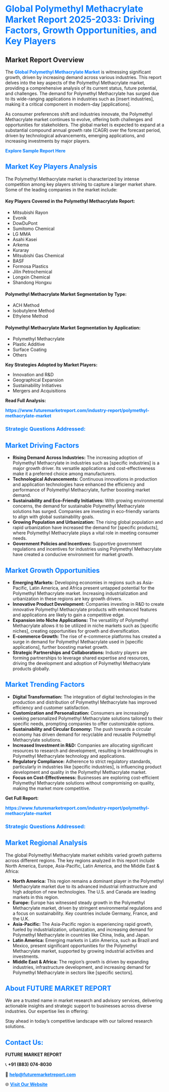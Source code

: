 <h1 style="color: #007BFF;">Global Polymethyl Methacrylate Market Report 2025-2033: Driving Factors, Growth Opportunities, and Key Players</h1>

<section id="overview">
<h2>Market Report Overview</h2>
<p>The <a href="https://www.futuremarketreport.com/industry-report/polymethyl-methacrylate-market" style="color: #007BFF; text-decoration: none;"><strong>Global Polymethyl Methacrylate Market</strong></a> is witnessing significant growth, driven by increasing demand across various industries. This report delves into the key aspects of the Polymethyl Methacrylate market, providing a comprehensive analysis of its current status, future potential, and challenges. The demand for Polymethyl Methacrylate has surged due to its wide-ranging applications in industries such as [insert industries], making it a critical component in modern-day [applications].</p>
<p>As consumer preferences shift and industries innovate, the Polymethyl Methacrylate market continues to evolve, offering both challenges and opportunities for stakeholders. The global market is expected to expand at a substantial compound annual growth rate (CAGR) over the forecast period, driven by technological advancements, emerging applications, and increasing investments by major players.</p>
</section>

<section id="overview">
<p><a href="https://www.futuremarketreport.com/request-sample/reportId=33137" style="color: #007BFF; text-decoration: none;"><strong>Explore Sample Report Here</strong></a></p>
</section>

<section id="key-players">
<h2 style="color: #007BFF;">Market Key Players Analysis</h2>
<p>The Polymethyl Methacrylate market is characterized by intense competition among key players striving to capture a larger market share. Some of the leading companies in the market include:</p>
<h4>Key Players Covered in the Polymethyl Methacrylate Report:</h4>
<ul><li>Mitsubishi Rayon</li><li>Evonik</li><li>DowDuPont</li><li>Sumitomo Chemical</li><li>LG MMA</li><li>Asahi Kasei</li><li>Arkema</li><li>Kuraray</li><li>Mitsubishi Gas Chemical</li><li>BASF</li><li>Formosa Plastics</li><li>Jilin Petrochemical</li><li>Longxin Chemical</li><li>Shandong Hongxu</li></ul>
<h4>Polymethyl Methacrylate Market Segmentation by Type:</h4>
<ul><li>ACH Method</li><li>Isobutylene Method</li><li>Ethylene Method</li></ul>

<h4>Polymethyl Methacrylate Market Segmentation by Application:</h4>
<ul><li>Polymethyl Methacrylate</li><li>Plastic Additive</li><li>Surface Coating</li><li>Others</li></ul>
<p><strong>Key Strategies Adopted by Market Players:</strong></p>
<ul>
<li>Innovation and R&D</li>
<li>Geographical Expansion</li>
<li>Sustainability Initiatives</li>
<li>Mergers and Acquisitions</li>
</ul>
</section>

<section>
<p><strong>Read Full Analysis: </strong></p><a href="https://www.futuremarketreport.com/industry-report/polymethyl-methacrylate-market" style="color: #007BFF; text-decoration: none;"><strong>https://www.futuremarketreport.com/industry-report/polymethyl-methacrylate-market</strong></a>
<h3 style="color: #007BFF;">Strategic Questions Addressed:</h3>
</section>

<section id="driving-factors">
<h2 style="color: #007BFF;">Market Driving Factors</h2>
<ul>
<li><strong>Rising Demand Across Industries:</strong> The increasing adoption of Polymethyl Methacrylate in industries such as [specific industries] is a major growth driver. Its versatile applications and cost-effectiveness make it a preferred choice among manufacturers.</li>
<li><strong>Technological Advancements:</strong> Continuous innovations in production and application technologies have enhanced the efficiency and performance of Polymethyl Methacrylate, further boosting market demand.</li>
<li><strong>Sustainability and Eco-Friendly Initiatives:</strong> With growing environmental concerns, the demand for sustainable Polymethyl Methacrylate solutions has surged. Companies are investing in eco-friendly variants to align with global sustainability goals.</li>
<li><strong>Growing Population and Urbanization:</strong> The rising global population and rapid urbanization have increased the demand for [specific products], where Polymethyl Methacrylate plays a vital role in meeting consumer needs.</li>
<li><strong>Government Policies and Incentives:</strong> Supportive government regulations and incentives for industries using Polymethyl Methacrylate have created a conducive environment for market growth.</li>
</ul>
</section>

<section id="growth-opportunities">
<h2 style="color: #007BFF;">Market Growth Opportunities</h2>
<ul>
<li><strong>Emerging Markets:</strong> Developing economies in regions such as Asia-Pacific, Latin America, and Africa present untapped potential for the Polymethyl Methacrylate market. Increasing industrialization and urbanization in these regions are key growth drivers.</li>
<li><strong>Innovative Product Development:</strong> Companies investing in R&D to create innovative Polymethyl Methacrylate products with enhanced features and applications are likely to gain a competitive edge.</li>
<li><strong>Expansion into Niche Applications:</strong> The versatility of Polymethyl Methacrylate allows it to be utilized in niche markets such as [specific niches], creating opportunities for growth and diversification.</li>
<li><strong>E-commerce Growth:</strong> The rise of e-commerce platforms has created a surge in demand for Polymethyl Methacrylate used in [specific applications], further boosting market growth.</li>
<li><strong>Strategic Partnerships and Collaborations:</strong> Industry players are forming partnerships to leverage shared expertise and resources, driving the development and adoption of Polymethyl Methacrylate products globally.</li>
</ul>
</section>

<section id="trending-factors">
<h2 style="color: #007BFF;">Market Trending Factors</h2>
<ul>
<li><strong>Digital Transformation:</strong> The integration of digital technologies in the production and distribution of Polymethyl Methacrylate has improved efficiency and customer satisfaction.</li>
<li><strong>Customization and Personalization:</strong> Consumers are increasingly seeking personalized Polymethyl Methacrylate solutions tailored to their specific needs, prompting companies to offer customizable options.</li>
<li><strong>Sustainability and Circular Economy:</strong> The push towards a circular economy has driven demand for recyclable and reusable Polymethyl Methacrylate solutions.</li>
<li><strong>Increased Investment in R&D:</strong> Companies are allocating significant resources to research and development, resulting in breakthroughs in Polymethyl Methacrylate technology and applications.</li>
<li><strong>Regulatory Compliance:</strong> Adherence to strict regulatory standards, particularly in industries like [specific industries], is influencing product development and quality in the Polymethyl Methacrylate market.</li>
<li><strong>Focus on Cost-Effectiveness:</strong> Businesses are exploring cost-efficient Polymethyl Methacrylate solutions without compromising on quality, making the market more competitive.</li>
</ul>
</section>

<section>
<p><strong>Get Full Report: </strong></p><a href="https://www.futuremarketreport.com/industry-report/polymethyl-methacrylate-market" style="color: #007BFF; text-decoration: none;"><strong>https://www.futuremarketreport.com/industry-report/polymethyl-methacrylate-market</strong></a>
<h3 style="color: #007BFF;">Strategic Questions Addressed:</h3>
</section>


<section id="regional-analysis">
<h2 style="color: #007BFF;">Market Regional Analysis</h2>
<p>The global Polymethyl Methacrylate market exhibits varied growth patterns across different regions. The key regions analyzed in this report include North America, Europe, Asia-Pacific, Latin America, and the Middle East & Africa:</p>
<ul>
<li><strong>North America:</strong> This region remains a dominant player in the Polymethyl Methacrylate market due to its advanced industrial infrastructure and high adoption of new technologies. The U.S. and Canada are leading markets in this region.</li>
<li><strong>Europe:</strong> Europe has witnessed steady growth in the Polymethyl Methacrylate market, driven by stringent environmental regulations and a focus on sustainability. Key countries include Germany, France, and the U.K.</li>
<li><strong>Asia-Pacific:</strong> The Asia-Pacific region is experiencing rapid growth, fueled by industrialization, urbanization, and increasing demand for Polymethyl Methacrylate in countries like China, India, and Japan.</li>
<li><strong>Latin America:</strong> Emerging markets in Latin America, such as Brazil and Mexico, present significant opportunities for the Polymethyl Methacrylate market, supported by growing industrial activities and investments.</li>
<li><strong>Middle East & Africa:</strong> The region’s growth is driven by expanding industries, infrastructure development, and increasing demand for Polymethyl Methacrylate in sectors like [specific sectors].</li>
</ul>
</section>

<footer>
<h2 style="color: #007BFF;">About FUTURE MARKET REPORT</h2>
<p>We are a trusted name in market research and advisory services, delivering actionable insights and strategic support to businesses across diverse industries. Our expertise lies in offering:</p>

<p>Stay ahead in today’s competitive landscape with our tailored research solutions.</p>

<h2 style="color: #007BFF;">Contact Us:</h2>
<p><strong>FUTURE MARKET REPORT</strong></p>
<p>📞 <strong>+91 (883) 074-8030</strong></p>
<p>📧 <strong><a href="mailto:help@futuremarketreport.com" style="color: #007BFF;">help@futuremarketreport.com</a></strong></p>
<p>🌐 <strong><a href="https://www.futuremarketreport.com/" style="color: #007BFF;">Visit Our Website</a></strong></p>
</footer>